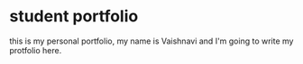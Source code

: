 # student portfolio

this is my personal portfolio, my name is Vaishnavi and I'm going to write my protfolio here.